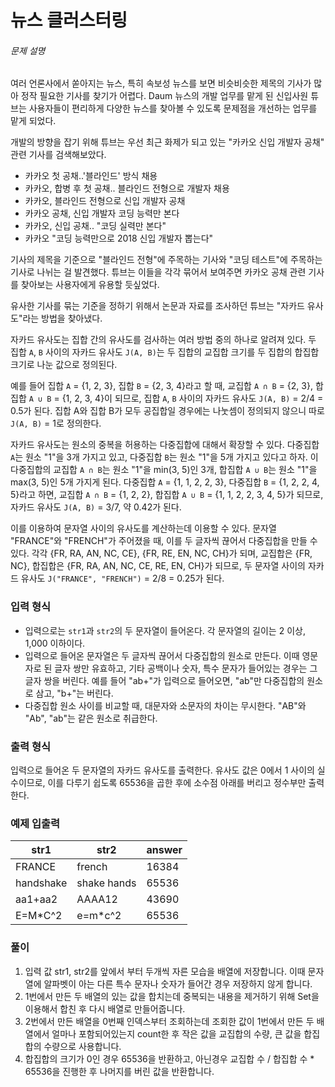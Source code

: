 # 뉴스 클러스터링
###### 문제 설명
 
여러 언론사에서 쏟아지는 뉴스, 특히 속보성 뉴스를 보면 비슷비슷한 제목의 기사가 많아 정작 필요한 기사를 찾기가 어렵다. Daum 뉴스의 개발 업무를 맡게 된 신입사원 튜브는 사용자들이 편리하게 다양한 뉴스를 찾아볼 수 있도록 문제점을 개선하는 업무를 맡게 되었다.

개발의 방향을 잡기 위해 튜브는 우선 최근 화제가 되고 있는 "카카오 신입 개발자 공채" 관련 기사를 검색해보았다.

-   카카오 첫 공채..'블라인드' 방식 채용
-   카카오, 합병 후 첫 공채.. 블라인드 전형으로 개발자 채용
-   카카오, 블라인드 전형으로 신입 개발자 공채
-   카카오 공채, 신입 개발자 코딩 능력만 본다
-   카카오, 신입 공채.. "코딩 실력만 본다"
-   카카오 "코딩 능력만으로 2018 신입 개발자 뽑는다"

기사의 제목을 기준으로 "블라인드 전형"에 주목하는 기사와 "코딩 테스트"에 주목하는 기사로 나뉘는 걸 발견했다. 튜브는 이들을 각각 묶어서 보여주면 카카오 공채 관련 기사를 찾아보는 사용자에게 유용할 듯싶었다.

유사한 기사를 묶는 기준을 정하기 위해서 논문과 자료를 조사하던 튜브는 "자카드 유사도"라는 방법을 찾아냈다.

자카드 유사도는 집합 간의 유사도를 검사하는 여러 방법 중의 하나로 알려져 있다. 두 집합  `A`,  `B`  사이의 자카드 유사도  `J(A, B)`는 두 집합의 교집합 크기를 두 집합의 합집합 크기로 나눈 값으로 정의된다.

예를 들어 집합  `A`  = {1, 2, 3}, 집합  `B`  = {2, 3, 4}라고 할 때, 교집합  `A ∩ B`  = {2, 3}, 합집합  `A ∪ B`  = {1, 2, 3, 4}이 되므로, 집합  `A`,  `B`  사이의 자카드 유사도  `J(A, B)`  = 2/4 = 0.5가 된다. 집합 A와 집합 B가 모두 공집합일 경우에는 나눗셈이 정의되지 않으니 따로  `J(A, B)`  = 1로 정의한다.

자카드 유사도는 원소의 중복을 허용하는 다중집합에 대해서 확장할 수 있다. 다중집합  `A`는 원소 "1"을 3개 가지고 있고, 다중집합  `B`는 원소 "1"을 5개 가지고 있다고 하자. 이 다중집합의 교집합  `A ∩ B`는 원소 "1"을 min(3, 5)인 3개, 합집합  `A ∪ B`는 원소 "1"을 max(3, 5)인 5개 가지게 된다. 다중집합  `A`  = {1, 1, 2, 2, 3}, 다중집합  `B`  = {1, 2, 2, 4, 5}라고 하면, 교집합  `A ∩ B`  = {1, 2, 2}, 합집합  `A ∪ B`  = {1, 1, 2, 2, 3, 4, 5}가 되므로, 자카드 유사도  `J(A, B)`  = 3/7, 약 0.42가 된다.

이를 이용하여 문자열 사이의 유사도를 계산하는데 이용할 수 있다. 문자열 "FRANCE"와 "FRENCH"가 주어졌을 때, 이를 두 글자씩 끊어서 다중집합을 만들 수 있다. 각각 {FR, RA, AN, NC, CE}, {FR, RE, EN, NC, CH}가 되며, 교집합은 {FR, NC}, 합집합은 {FR, RA, AN, NC, CE, RE, EN, CH}가 되므로, 두 문자열 사이의 자카드 유사도  `J("FRANCE", "FRENCH")`  = 2/8 = 0.25가 된다.

### 입력 형식

-   입력으로는  `str1`과  `str2`의 두 문자열이 들어온다. 각 문자열의 길이는 2 이상, 1,000 이하이다.
-   입력으로 들어온 문자열은 두 글자씩 끊어서 다중집합의 원소로 만든다. 이때 영문자로 된 글자 쌍만 유효하고, 기타 공백이나 숫자, 특수 문자가 들어있는 경우는 그 글자 쌍을 버린다. 예를 들어 "ab+"가 입력으로 들어오면, "ab"만 다중집합의 원소로 삼고, "b+"는 버린다.
-   다중집합 원소 사이를 비교할 때, 대문자와 소문자의 차이는 무시한다. "AB"와 "Ab", "ab"는 같은 원소로 취급한다.

### 출력 형식

입력으로 들어온 두 문자열의 자카드 유사도를 출력한다. 유사도 값은 0에서 1 사이의 실수이므로, 이를 다루기 쉽도록 65536을 곱한 후에 소수점 아래를 버리고 정수부만 출력한다.

### 예제 입출력
|str1|str2|answer|
|--|--|--|
|FRANCE|french|16384|
|handshake|shake hands|65536|
|aa1+aa2|AAAA12|43690|
|E=M*C^2|e=m*c^2|65536|


### 풀이
1. 입력 값 str1, str2를 앞에서 부터 두개씩 자른 모습을 배열에 저장합니다. 이때 문자열에 알파벳이 아는 다른 특수 문자나 숫자가 들어간 경우 저장하지 않게 합니다.
2. 1번에서 만든 두 배열의 있는 값을 합치는데 중복되는 내용을 제거하기 위해 Set을 이용해서 합친 후 다시 배열로 만들어줍니다.
3. 2번에서 만든 배열을 0번째 인덱스부터 조회하는데 조회한 값이 1번에서 만든 두 배열에서 얼마나 포함되어있는지 count한 후 작은 값을 교집합의 수량, 큰 값을 합집합의 수량으로 사용합니다.
4. 합집합의 크기가 0인 경우 65536을 반환하고, 아닌경우 교집합 수 / 합집합 수 * 65536을 진행한 후 나머지를 버린 값을 반환합니다.